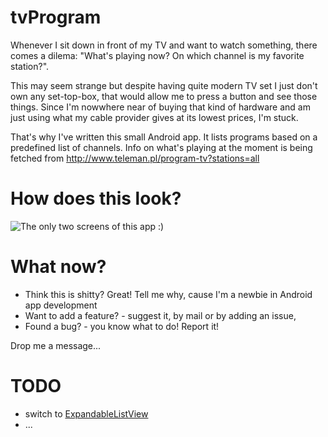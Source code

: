 tvProgram
=========

Whenever I sit down in front of my TV and want to watch something, there
comes a dilema: "What's playing now? On which channel is my favorite
station?". 

This may seem strange but despite having quite modern TV set I just
don't own any set-top-box, that would allow me to press a button and see
those things. Since I'm nowwhere near of buying that kind of hardware
and am just using what my cable provider gives at its lowest prices, I'm
stuck.

That's why I've written this small Android app. It lists programs based
on a predefined list of channels. Info on what's playing at the moment
is being fetched from http://www.teleman.pl/program-tv?stations=all


How does this look?
===================

![The only two screens of this app :)](http://zygm0nt.github.com/tvProgram/images/tvProgram-screen.png "Two screens")


What now?
=========
* Think this is shitty? Great! Tell me why, cause I'm a newbie in
  Android app development
* Want to add a feature? - suggest it, by mail or by adding an issue, 
* Found a bug? - you know what to do! Report it!

Drop me a message... 

TODO
====
* switch to [ExpandableListView](http://qtcstation.com/2011/03/working-with-the-expandablelistview-part-1/)
* ...
